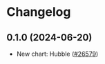 # Changelog

## 0.1.0 (2024-06-20)

* New chart: Hubble ([#26579](https://github.com/bitnami/charts/pull/26579))
